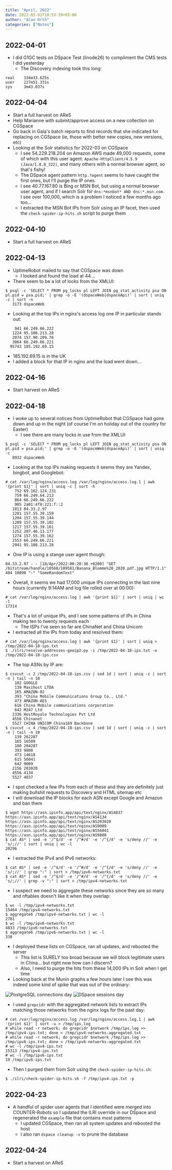 ```yaml
---
title: "April, 2022"
date: 2022-03-01T10:53:39+03:00
author: "Alan Orth"
categories: ["Notes"]
---
```


## 2022-04-01

- I did G1GC tests on DSpace Test (linode26) to compliment the CMS tests I did yesterday
  - The Discovery indexing took this long:

```console
real    334m33.625s
user    227m51.331s
sys     3m43.037s
```

## 2022-04-04

- Start a full harvest on AReS
- Help Marianne with submit/approve access on a new collection on CGSpace
- Go back in Gaia's batch reports to find records that she indicated for replacing on CGSpace (ie, those with better new copies, new versions, etc)
- Looking at the Solr statistics for 2022-03 on CGSpace
  - I see 54.229.218.204 on Amazon AWS made 49,000 requests, some of which with this user agent: `Apache-HttpClient/4.5.9 (Java/1.8.0_322)`, and many others with a normal browser agent, so that's fishy!
  - The DSpace agent pattern `http.?agent` seems to have caught the first ones, but I'll purge the IP ones
  - I see 40.77.167.80 is Bing or MSN Bot, but using a normal browser user agent, and if I search Solr for `dns:*msnbot* AND dns:*.msn.com.` I see over 100,000, which is a problem I noticed a few months ago too...
  - I extracted the MSN Bot IPs from Solr using an IP facet, then used the `check-spider-ip-hits.sh` script to purge them

## 2022-04-10

- Start a full harvest on AReS

## 2022-04-13

- UptimeRobot mailed to say that CGSpace was down
  - I looked and found the load at 44...
- There seem to be a lot of locks from the XMLUI:

```console
$ psql -c 'SELECT * FROM pg_locks pl LEFT JOIN pg_stat_activity psa ON pl.pid = psa.pid;' | grep -o -E '(dspaceWeb|dspaceApi)' | sort | uniq -c | sort -n
   3173 dspaceWeb
```

- Looking at the top IPs in nginx's access log one IP in particular stands out:

```console
    941 66.249.66.222
   1224 95.108.213.28
   2074 157.90.209.76
   3064 66.249.66.221
  95743 185.192.69.15
```

- 185.192.69.15 is in the UK
- I added a block for that IP in nginx and the load went down...

## 2022-04-16

- Start harvest on AReS

## 2022-04-18

- I woke up to several notices from UptimeRobot that CGSpace had gone down and up in the night (of course I'm on holiday out of the country for Easter)
  - I see there are many locks in use from the XMLUI:

```console
$ psql -c 'SELECT * FROM pg_locks pl LEFT JOIN pg_stat_activity psa ON pl.pid = psa.pid;' | grep -o -E '(dspaceWeb|dspaceApi)' | sort | uniq -c
   8932 dspaceWeb
```

- Looking at the top IPs making requests it seems they are Yandex, bingbot, and Googlebot:

```console
# cat /var/log/nginx/access.log /var/log/nginx/access.log.1 | awk '{print $1}' | sort | uniq -c | sort -h
    752 69.162.124.231
    759 66.249.64.213
    864 66.249.66.222
    905 2a01:4f8:221:f::2
   1013 84.33.2.97
   1201 157.55.39.159
   1204 157.55.39.144
   1209 157.55.39.102
   1217 157.55.39.161
   1252 207.46.13.177
   1274 157.55.39.162
   2553 66.249.66.221
   2941 95.108.213.28
```

- One IP is using a stange user agent though:

```console
84.33.2.97 - - [18/Apr/2022:00:20:38 +0200] "GET /bitstream/handle/10568/109581/Banana_Blomme%20_2020.pdf.jpg HTTP/1.1" 404 10890 "-" "SomeRandomText"
```

- Overall, it seems we had 17,000 unique IPs connecting in the last nine hours (currently 9:14AM and log file rolled over at 00:00):

```console
# cat /var/log/nginx/access.log | awk '{print $1}' | sort | uniq | wc -l
17314
```

- That's a lot of unique IPs, and I see some patterns of IPs in China making ten to twenty requests each
  - The ISPs I've seen so far are ChinaNet and China Unicom
- I extracted all the IPs from today and resolved them:

```console
# cat /var/log/nginx/access.log | awk '{print $1}' | sort | uniq > /tmp/2022-04-18-ips.txt
$ ./ilri/resolve-addresses-geoip2.py -i /tmp/2022-04-18-ips.txt -o /tmp/2022-04-18-ips.csv
```

- The top ASNs by IP are:

```console
$ csvcut -c 2 /tmp/2022-04-18-ips.csv | sed 1d | sort | uniq -c | sort -n | tail -n 10 
    102 GOOGLE
    139 Maxihost LTDA
    165 AMAZON-02
    393 "China Mobile Communications Group Co., Ltd."
    473 AMAZON-AES
    616 China Mobile communications corporation
    642 M247 Ltd
   2336 HostRoyale Technologies Pvt Ltd
   4556 Chinanet
   5527 CHINA UNICOM China169 Backbone
$ csvcut -c 4 /tmp/2022-04-18-ips.csv | sed 1d | sort | uniq -c | sort -n | tail -n 10
    139 262287
    165 16509
    180 204287
    393 9808
    473 14618
    615 56041
    642 9009
   2156 203020
   4556 4134
   5527 4837
```

- I spot checked a few IPs from each of these and they are definitely just making bullshit requests to Discovery and HTML sitemap etc
- I will download the IP blocks for each ASN except Google and Amazon and ban them

```console
$ wget https://asn.ipinfo.app/api/text/nginx/AS4837 https://asn.ipinfo.app/api/text/nginx/AS4134 https://asn.ipinfo.app/api/text/nginx/AS203020 https://asn.ipinfo.app/api/text/nginx/AS9009 https://asn.ipinfo.app/api/text/nginx/AS56041 https://asn.ipinfo.app/api/text/nginx/AS9808
$ cat AS* | sed -e '/^$/d' -e '/^#/d' -e '/^{/d' -e 's/deny //' -e 's/;//' | sort | uniq | wc -l
20296
```

- I extracted the IPv4 and IPv6 networks:

```console
$ cat AS* | sed -e '/^$/d' -e '/^#/d' -e '/^{/d' -e 's/deny //' -e 's/;//' | grep ":" | sort > /tmp/ipv6-networks.txt
$ cat AS* | sed -e '/^$/d' -e '/^#/d' -e '/^{/d' -e 's/deny //' -e 's/;//' | grep -v ":" | sort > /tmp/ipv4-networks.txt
```

- I suspect we need to aggregate these networks since they are so many and nftables doesn't like it when they overlap:

```console
$ wc -l /tmp/ipv4-networks.txt
15464 /tmp/ipv4-networks.txt
$ aggregate6 /tmp/ipv4-networks.txt | wc -l
2781
$ wc -l /tmp/ipv6-networks.txt             
4833 /tmp/ipv6-networks.txt
$ aggregate6 /tmp/ipv6-networks.txt | wc -l
338
```

- I deployed these lists on CGSpace, ran all updates, and rebooted the server
  - This list is SURELY too broad because we will block legitimate users in China... but right now how can I discern?
  - Also, I need to purge the hits from these 14,000 IPs in Solr when I get time
- Looking back at the Munin graphs a few hours later I see this was indeed some kind of spike that was out of the ordinary:

![PostgreSQL connections day](/cgspace-notes/2022/04/postgres_connections_ALL-day.png)
![DSpace sessions day](/cgspace-notes/2022/04/jmx_dspace_sessions-day.png)

- I used `grepcidr` with the aggregated network lists to extract IPs matching those networks from the nginx logs for the past day:

```console
# cat /var/log/nginx/access.log /var/log/nginx/access.log.1 | awk '{print $1}' | sort -u > /tmp/ips.log
# while read -r network; do grepcidr $network /tmp/ips.log >> /tmp/ipv4-ips.txt; done < /tmp/ipv4-networks-aggregated.txt
# while read -r network; do grepcidr $network /tmp/ips.log >> /tmp/ipv6-ips.txt; done < /tmp/ipv6-networks-aggregated.txt
# wc -l /tmp/ipv4-ips.txt  
15313 /tmp/ipv4-ips.txt
# wc -l /tmp/ipv6-ips.txt 
19 /tmp/ipv6-ips.txt
```

- Then I purged them from Solr using the `check-spider-ip-hits.sh`:

```console
$ ./ilri/check-spider-ip-hits.sh -f /tmp/ipv4-ips.txt -p
```

## 2022-04-23

- A handful of spider user agents that I identified were merged into COUNTER-Robots so I updated the ILRI override in our DSpace and regenerated the `example` file that contains most patterns
  - I updated CGSpace, then ran all system updates and rebooted the host
  - I also ran `dspace cleanup -v` to prune the database

## 2022-04-24

- Start a harvest on AReS

<!-- vim: set sw=2 ts=2: -->
